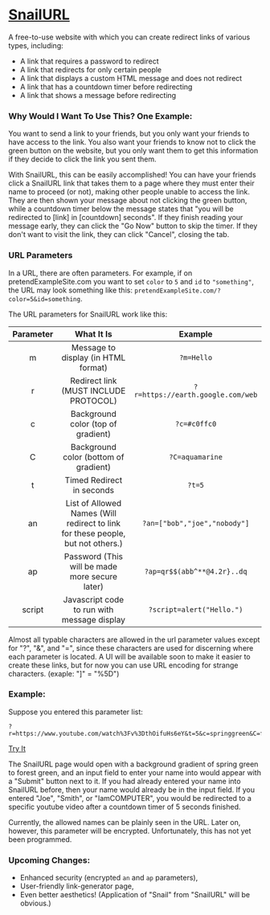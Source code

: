 # [SnailURL](https://wesleymcginn.github.io/SnailURL/redirect.html)
A free-to-use website with which you can create redirect links of various types, including:
 - A link that requires a password to redirect
 - A link that redirects for only certain people
 - A link that displays a custom HTML message and does not redirect
 - A link that has a countdown timer before redirecting
 - A link that shows a message before redirecting

### Why Would I Want To Use This?  One Example:
You want to send a link to your friends, but you only want your friends to have access to the link.  You also want your friends to know not to click the green button on the website, but you only want them to get this information if they decide to click the link you sent them.

With SnailURL, this can be easily accomplished!  You can have your friends click a SnailURL link that takes them to a page where they must enter their name to proceed (or not), making other people unable to access the link.  They are then shown your message about not clicking the green button, while a countdown timer below the message states that "you will be redirected to [link] in [countdown] seconds".  If they finish reading your message early, they can click the "Go Now" button to skip the timer.  If they don't want to visit the link, they can click "Cancel", closing the tab.

### URL Parameters
In a URL, there are often parameters.  For example, if on pretendExampleSite.com you want to set `color` to `5` and `id` to `"something"`, the URL may look something like this: `pretendExampleSite.com/?color=5&id=something`.

The URL parameters for SnailURL work like this:


| Parameter | What It Is | Example |
| :-: | :-: | :-: |
| m | Message to display (in HTML format) | `?m=Hello` |
| r | Redirect link (MUST INCLUDE PROTOCOL) | `?r=https://earth.google.com/web` |
| c | Background color (top of gradient) | `?c=#c0ffc0` |
| C | Background color (bottom of gradient) | `?C=aquamarine` |
| t | Timed Redirect in seconds | `?t=5` |
| an | List of Allowed Names (Will redirect to link for these people, but not others.) | `?an=["bob","joe","nobody"]` |
| ap | Password (This will be made more secure later) | `?ap=qr$$(abb^**@4.2r}..dq` |
| script | Javascript code to run with message display | `?script=alert("Hello.")` |


Almost all typable characters are allowed in the url parameter values except for "?", "&", and "=", since these characters are used for discerning where each parameter is located.  A UI will be available soon to make it easier to create these links, but for now you can use URL encoding for strange characters. (exaple: "]" = "%5D")

### Example:
Suppose you entered this parameter list:
```
?r=https://www.youtube.com/watch%3Fv%3DthOifuHs6eY&t=5&c=springgreen&C=forestgreen&an=%5B%22Joe%22%2C%22Smith%22%2C%22IamCOMPUTER%22%5D
```
[Try It](https://wesleymcginn.github.io/SnailURL/redirect.html?r=https://www.youtube.com/watch%3Fv%3DthOifuHs6eY&t=5&c=springgreen&C=forestgreen&an=%5B%22Joe%22%2C%22Smith%22%2C%22IamCOMPUTER%22%5D)

The SnailURL page would open with a background gradient of spring green to forest green, and an input field to enter your name into would appear with a "Submit" button next to it.  If you had already entered your name into SnailURL before, then your name would already be in the input field.  If you entered "Joe", "Smith", or "IamCOMPUTER", you would be redirected to a specific youtube video after a countdown timer of 5 seconds finished.

Currently, the allowed names can be plainly seen in the URL.  Later on, however, this parameter will be encrypted.  Unfortunately, this has not yet been programmed.

### Upcoming Changes:
 - Enhanced security (encrypted `an` and `ap` parameters),
 - User-friendly link-generator page,
 - Even better aesthetics!  (Application of "Snail" from "SnailURL" will be obvious.)
